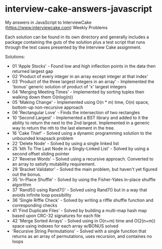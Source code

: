 interview-cake-answers-javascript
=================================

My answers in JavaScript to InterviewCake (https://www.interviewcake.com) Weekly Problems

Each solution can be found in its own directory and generally includes a package containing the guts of the solution
plus a test script that runs through the test cases presented by the Interview Cake assignment.

Solutions:

* 01 'Apple Stocks' - Found low and high inflection points in the data then returned largest gap
* 02 'Product of every integer in an array except integer at that index'
* 03 'Product of the three largest integers in an array' - Implemented the 'bonus' generic solution of product of 'x' largest integers
* 04 'Merging Meeting Times' - Implemented by sorting tuples then walking down them O(nlog(n))
* 05 'Making Change' - Implemented using O(n * m) time, O(n) space, bottom-up non-recursive approach
* 06 'Rectangular Love' - Finds the intersection of two rectangles
* 10 'Second Largest' - Implemented a BST library and added to it the ability to return the next to the 2nd largest. Implemented in a generic way to return the nth to the last element in the tree.
* 16 'Cake Thief' - Solved using a dynamic programming solution to the unbounded knapsack problem
* 22 'Delete Node' - Solved by using a single linked list
* 25 'kth To The Last Node in a Singly-Linked List' - Solved by using a second offset sliding pointer
* 27 'Reverse Words' - Solved using a recursive approach. Converted to an array to satisfy mutability requirement.
* 29 'Bracket Validator' - Solved the main problem, but haven't yet figured out the bonus.
* 35 'In-Place Shuffle' - Solved by using the Fisher-Yates in-place shuffle algorithm
* 37 'Rand5() using Rand7()' - Solved using Rand7() but in a way that avoids infinite loop possibility
* 36 'Single Riffle Check' - Solved by writing a riffle shuffle function and corresponding checks
* 41 'Find Duplicate Files' - Solved by building a multi-map hash map based upon CRC-32 signatures for each file
* 42 'Merge Sorted Arrays' - Solved using in O(n+m) time and O(2(n+m)) space using indexes for each array w/BONUS solved
* 'Recursive String Permutations' - Solved with a single function that returns as an array of permutations, uses recursion, and containes no loops
